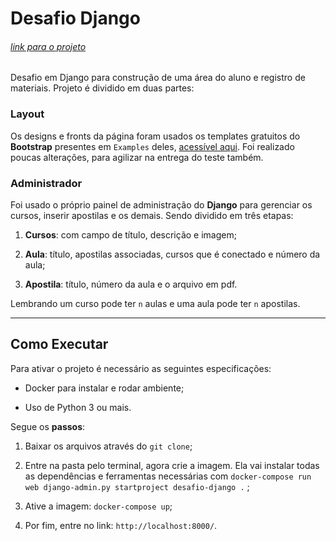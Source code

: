 # Desafio Django

###### [link para o projeto](#)

Desafio em Django para construção de uma área do aluno e registro de materiais. Projeto é dividido em duas partes:

### Layout

Os designs e fronts da página foram usados os templates gratuitos do **Bootstrap** presentes em `Examples` deles, [acessível aqui](https://getbootstrap.com/docs/4.3/examples/). Foi realizado poucas alterações, para agilizar na entrega do teste também.

### Administrador

Foi usado o próprio painel de administração do **Django** para gerenciar os cursos, inserir apostilas e os demais. Sendo dividido em três etapas:

1. **Cursos**: com campo de título, descrição e imagem;

2. **Aula**: título, apostilas associadas, cursos que é conectado e número da aula; 

3. **Apostila**: título, número da aula e o arquivo em pdf.

Lembrando um curso pode ter `n` aulas e uma aula pode ter `n` apostilas. 

---

## Como Executar

Para ativar o projeto é necessário as seguintes especificações:

- Docker para instalar e rodar ambiente;

- Uso de Python 3 ou mais.

Segue os **passos**:

1. Baixar os arquivos através do `git clone`;

2. Entre na pasta pelo terminal, agora crie a imagem. Ela vai instalar todas as dependências e ferramentas necessárias com `docker-compose run web django-admin.py startproject desafio-django .` ;

3. Ative a imagem: `docker-compose up`;

4. Por fim, entre no link: `http://localhost:8000/`.
